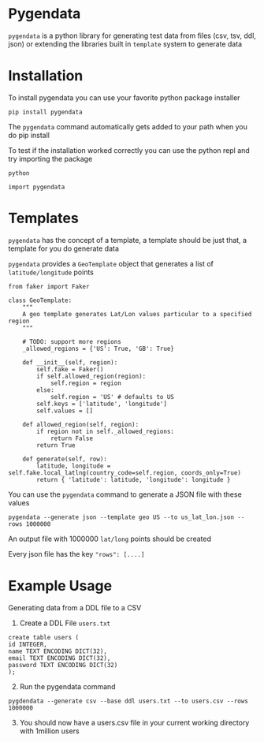 # Pygendata

`pygendata` is a python library for generating test data from files (csv, tsv, ddl, json) or extending the libraries built in `template` system
to generate data

# Installation
To install pygendata you can use your favorite python package installer
```
pip install pygendata
```

The `pygendata` command automatically gets added to your path when you do pip install

To test if the installation worked correctly you can use the python repl and try importing the package
```
python

import pygendata
```

# Templates
`pygendata` has the concept of a template, a template should be just that, a template for you do generate data

`pygendata` provides a `GeoTemplate` object that generates a list of `latitude/longitude` points

```
from faker import Faker

class GeoTemplate:
    """
    A geo template generates Lat/Lon values particular to a specified region
    """

    # TODO: support more regions
    _allowed_regions = {'US': True, 'GB': True}

    def __init__(self, region):
        self.fake = Faker()
        if self.allowed_region(region):
            self.region = region
        else:
            self.region = 'US' # defaults to US
        self.keys = ['latitude', 'longitude']
        self.values = []
    
    def allowed_region(self, region):
        if region not in self._allowed_regions:
            return False
        return True
    
    def generate(self, row):
        latitude, longitude = self.fake.local_latlng(country_code=self.region, coords_only=True)
        return { 'latitude': latitude, 'longitude': longitude }
```

You can use the `pygendata` command to generate a JSON file with these values
```
pygendata --generate json --template geo US --to us_lat_lon.json --rows 1000000
```

An output file with 1000000 `lat/long` points should be created

Every json file has the key `"rows": [....]`

# Example Usage
Generating data from a DDL file to a CSV

1. Create a DDL File `users.txt`
```
create table users (
id INTEGER,
name TEXT ENCODING DICT(32),
email TEXT ENCODING DICT(32),
password TEXT ENCODING DICT(32)
);
```

2. Run the pygendata command
```
pygdendata --generate csv --base ddl users.txt --to users.csv --rows 1000000
```

3. You should now have a users.csv file in your current working directory with 1million users